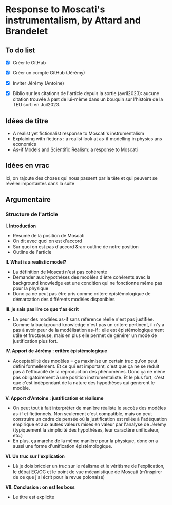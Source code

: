 # Response to Moscati's instrumentalism, by Attard and Brandelet

## To do list

- [X] Créer le GitHub
- [X] Créer un compte GitHub (Jérémy)
- [X] Inviter Jérémy (Antoine)
- [X] Biblio sur les citations de l'article depuis la sortie (avril2023): aucune citation trouvée à part de lui-même dans un bouquin sur l'histoire de la TEU sorti en Juil2023.


## Idées de titre

- A realist yet fictionalist response to Moscati's instrumentalism
- Explaining with fictions : a realist look at as-if modelling in physics ans economics
- As-if Models and Scientific Realism: a response to Moscati

## Idées en vrac

Ici, on rajoute des choses qui nous passent par la tête et qui peuvent se révéler importantes dans la suite

## Argumentaire

### Structure de l'article

**I. Introduction**
- Résumé de la position de Moscati
- On dit avec quoi on est d'accord
- Sur quoi on est pas d'accord &rarr outline de notre position
- Outline de l'article

**II. What is a realistic model?**
- La définition de Moscati n'est pas cohérente
- Demander aux hypothèses des modèles d'être cohérents avec la background knowledge est une condition qui ne fonctionne même pas pour la physique
- Donc ça ne peut pas être pris comme critère épistémologique de démarcation des différents modèles disponibles

**III. je sais pas lire ce que t'as écrit**
- La peur des modèles as-if sans référence réelle n'est pas justifiée. Comme la background knowledge n'est pas un critère pertinent, il n'y a pas à avoir peur de la modélisation as-if : elle est épistémologiquement utile et fructueuse, mais en plus elle permet de générer un mode de justification plus fort.

**IV. Apport de Jérémy : critère épistémologique**
- Acceptabilité des modèles = ça maximise un certain truc qu'on peut défini formellement. Et ce qui est important, c'est que ça ne se réduit pas à l'efficacité de la reproduction des phénomènes. Donc ça ne mène pas obligatoirement à une position instrumentaliste. Et le plus fort, c'est que c'est indépendant de la nature des hypothèses qui génèrent le modèle.

**V. Apport d'Antoine : justification et réalisme**
- On peut tout à fait interpréter de manière réaliste le succès des modèles as-if et fictionnels. Non seulement c'est compatible, mais on peut construire un cadre de pensée où la justification est reliée à l'adéquation empirique et aux autres valeurs mises en valeur par l'analyse de Jérémy (typiquement la simplicité des hypothèses, leur caractère unificateur, etc.)
- En plus, ça marche de la même manière pour la physique, donc on a aussi une forme d'unification épistémologique.

**VI. Un truc sur l'explication**
- Là je dois bricoler un truc sur le réalisme et le véritisme de l'explication, le débat EC/OC et le point de vue mécanistique de Moscati (m'inspirer de ce que j'ai écrit pour la revue polonaise)

**VII. Conclusion : on est les boss**
- Le titre est explicite
